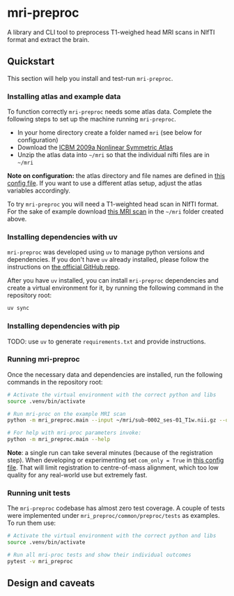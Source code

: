 # mri-preproc

A library and CLI tool to preprocess T1-weighed head MRI scans 
in NIfTI format and extract the brain.

## Quickstart

This section will help you install and test-run `mri-preproc`.

### Installing atlas and example data

To function correctly `mri-preproc` needs some atlas data.
Complete the following steps to set up the machine running `mri-preproc`.

- In your home directory create a folder named `mri` (see below for configuration)
- Download the [ICBM 2009a Nonlinear Symmetric Atlas](http://www.bic.mni.mcgill.ca/~vfonov/icbm/2009/mni_icbm152_nlin_sym_09a_nifti.zip)
- Unzip the atlas data into `~/mri` so that the individual nifti files are in `~/mri` 

__Note on configuration:__ the atlas directory and file names are defined in [this config file](mri_preproc/brain_extract/config.py).
If you want to use a different atlas setup, adjust the atlas variables accordingly.

To try `mri-preproc` you will need a T1-weighted head scan in NIfTI format.
For the sake of example download [this MRI scan](https://s3.amazonaws.com/openneuro.org/ds000247/sub-0002/ses-01/anat/sub-0002_ses-01_T1w.nii.gz?versionId=71.XAnuxtjw6ITyFLSPZeH_lAayTeyvq)
in the `~/mri` folder created above.

### Installing dependencies with uv

`mri-preproc` was developed using `uv` to manage python versions and dependencies.
If you don't have `uv` already installed, please follow the instructions on
[the official GitHub repo](https://github.com/astral-sh/uv).

After you have `uv` installed, you can install `mri-preproc` dependencies and
create a virtual environment for it, by running the following command in the
repository root:

```bash
uv sync
```

### Installing dependencies with pip

TODO: use `uv` to generate `requirements.txt` and provide instructions.

### Running mri-preproc

Once the necessary data and dependencies are installed, run the following
commands in the repository root:

```bash
# Activate the virtual environment with the correct python and libs 
source .venv/bin/activate

# Run mri-proc on the example MRI scan 
python -m mri_preproc.main --input ~/mri/sub-0002_ses-01_T1w.nii.gz --output ~/mri/output.nii.gz --sigma 2

# For help with mri-proc parameters invoke:
python -m mri_preproc.main --help
```

__Note__: a single run can take several minutes (because of the registration
step). When developing or experimenting set `com_only = True` in [this config file](mri_preproc/brain_extract/config.py).
That will limit registration to centre-of-mass alignment, which too low quality for any real-world use
but extremely fast.

### Running unit tests

The `mri-preproc` codebase has almost zero test coverage. A couple of tests
were implemented under `mri_preproc/common/preproc/tests` as examples. To run them use:

```bash
# Activate the virtual environment with the correct python and libs 
source .venv/bin/activate

# Run all mri-proc tests and show their individual outcomes
pytest -v mri_preproc
```

## Design and caveats



